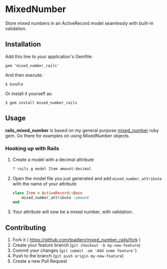 # MixedNumber

Store mixed numbers in an ActiveRecord model seamlessly with built-in validation.

## Installation

Add this line to your application's Gemfile:

    gem 'mixed_number_rails'

And then execute:

    $ bundle

Or install it yourself as:

    $ gem install mixed_number_rails

## Usage
**rails_mixed_number** is based on my general purpose [mixed_number](https://github.com/tpadjen/mixed_number) ruby gem. Go there for examples on using MixedNumber objects.

### Hooking up with Rails
1. Create a model with a decimal attribute
	```sh
	? rails g model Item amount:decimal
	```
2. Open the model file you just generated and add `mixed_number_attribute` with the name of your attribute
	```ruby
	class Item < ActiveRecord::Base
		mixed_number_attribute :amount
	end
	```
3. Your attribute will now be a mixed number, with validation.


## Contributing

1. Fork it ( https://github.com/tpadjen/mixed_number_rails/fork )
2. Create your feature branch (`git checkout -b my-new-feature`)
3. Commit your changes (`git commit -am 'Add some feature'`)
4. Push to the branch (`git push origin my-new-feature`)
5. Create a new Pull Request
